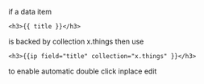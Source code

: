if a data item 

    <h3>{{ title }}</h3>

is backed by collection x.things then use

    <h3>{{ip field="title" collection="x.things" }}</h3>

to enable automatic double click inplace edit 

